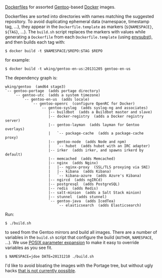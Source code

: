 [Dockerfiles][] for assorted [Gentoo][]-based [Docker][] images.

Dockerfiles are sorted into directories with names matching the
suggested repository.  To avoid duplicating ephemeral data (namespace,
timestamp tag, …), they appear in the `Dockerfile.template` as markers
(`${NAMESPACE}`, `${TAG}`, …).  The `build.sh` script replaces the
markers with values while generating a `Dockerfile` from each
`Dockerfile.template` (using [envsubst][]), and then builds each tag
with:

    $ docker build -t $NAMESPACE/$REPO:$TAG $REPO

for example:

    $ docker build -t wking/gentoo-en-us:20131205 gentoo-en-us

The dependency graph is:

    wking/gentoo  (amd64 stage3)
    `-- gentoo-portage  (adds portage directory)
        `-- gentoo-utc  (adds a system timezone)
            `-- gentoo-en-us  (adds locale)
                `-- gentoo-openrc  (configure OpenRC for Docker)
                    `-- gentoo-syslog  (adds syslog-ng and associates)
                        |-- buildbot  (adds a Buildbot master and slave)
                        |-- docker-registry  (adds a Docker registry server)
                        |-- gentoo-layman  (adds layman for Gentoo overlays)
                        |   `-- package-cache  (adds a package-cache proxy)
                        |-- gentoo-node  (adds Node and npm)
                        |   `-- hubot  (adds hubot with an IRC adapter)
                        |-- irker  (adds irker, and spawns irkerd by default)
                        |-- memcached  (adds Memcached)
                        |-- nginx  (adds Nginx)
                        |   |-- nginx-proxy  (SSL/TLS proxying via SNI)
                        |   |-- kibana  (adds Kibana)
                        |   `-- kibana-azure  (adds Azure's Kibana)
                        |-- ngircd  (adds ngIRCd)
                        |-- postgresql  (adds PostgreSQL)
                        |-- redis  (adds Redis)
                        |-- salt-minion  (adds a Salt Stack minion)
                        |-- stunnel  (adds stunnel)
                        `-- gentoo-java  (adds IcedTea)
                            `-- elasticsearch  (adds Elasticsearch)

Run:

    $ ./build.sh

to seed from the Gentoo mirrors and build all images.  There are a
number of variables in the `build.sh` script that configure the build
(`AUTHOR`, `NAMESPACE`, …).  We use [POSIX parameter
expansion][parameter-expansion] to make it easy to override variables
as you see fit.

    $ NAMESPACE=jdoe DATE=20131210 ./build.sh

I'd like to avoid bloating the images with the Portage tree, but
without ugly hacks [that is not currently possible][3156].

[Docker]: http://www.docker.io/
[Dockerfiles]: http://www.docker.io/learn/dockerfile/
[Gentoo]: http://www.gentoo.org/
[envsubst]: http://www.gnu.org/software/gettext/manual/html_node/envsubst-Invocation.html
[parameter-expansion]: http://pubs.opengroup.org/onlinepubs/9699919799/utilities/V3_chap02.html#tag_18_06_02
[3156]: https://github.com/dotcloud/docker/issues/3156
